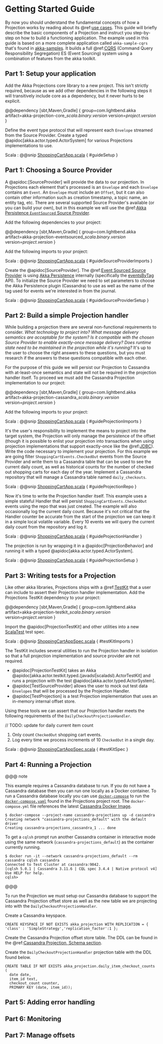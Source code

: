 # Getting Started Guide

By now you should understand the fundamental concepts of how a Projection works by reading about its @ref:[use cases](use-cases.md).
This guide will briefly describe the basic components of a Projection and instruct you step-by-step on how to build a functioning application.
The example used in this guide is based on a more complete application called `akka-sample-cqrs` that's found in [akka-samples](https://github.com/akka/akka-samples/). 
It builds a full @ref:[CQRS](use-cases.md#command-query-responsibility-segregation-cqrs-) (Command Query Responsibility Segregation) ES (Event Sourcing) system using a combination of features from the akka toolkit.

## Part 1: Setup your application

Add the Akka Projections core library to a new project.
This isn't strictly required, because as we add other dependencies in the following steps it will transitively include core as a dependency, but it never hurts to be explicit.

@@dependency [sbt,Maven,Gradle] {
  group=com.lightbend.akka
  artifact=akka-projection-core_$scala.binary.version$
  version=$project.version$
}

Define the event type protocol that will represent each `Envelope` streamed from the Source Provider.
Create a typed @apidoc[akka.actor.typed.ActorSystem] for various Projections implementations to use.

Scala
:  @@snip [ShoppingCartApp.scala](/examples/src/test/scala/docs/guide/ShoppingCartApp.scala) { #guideSetup }

## Part 1: Choosing a Source Provider

A @apidoc:[SourceProvider] will provide the data to our projection. 
In Projections each element that's processed is an `Envelope` and each `Envelope` contains an `Event`.
An `Envelope` must include an `Offset`, but it can also contain other information such as creation timestamp, a topic name, an entity tag, etc.
There are several supported Source Provider's available (or you can build your own), but in this example we will use the @ref:[Akka Persistence `EventSourced` Source Provider](eventsourced.md).

Add the following dependencies to your project:

@@dependency [sbt,Maven,Gradle] {
  group=com.lightbend.akka
  artifact=akka-projection-eventsourced_$scala.binary.version$
  version=$project.version$
}

Add the following imports to your project:

Scala
:  @@snip [ShoppingCartApp.scala](/examples/src/test/scala/docs/guide/ShoppingCartApp.scala) { #guideSourceProviderImports }

Create the @apidoc[SourceProvider].
The @ref:[Event Sourced Source Provider](eventsourced.md) is using [Akka Persistence](https://doc.akka.io/docs/akka/current/typed/persistence.html) internally (specifically the [eventsByTag](https://doc.akka.io/docs/akka/current/persistence-query.html#eventsbytag-and-currenteventsbytag) API).
To initialize the Source Provider we need to set parameters to choose the Akka Persistence plugin (Cassandra) to use as well as the name of the tag used for events we're interested in from the journal.

Scala
:  @@snip [ShoppingCartApp.scala](/examples/src/test/scala/docs/guide/ShoppingCartApp.scala) { #guideSourceProviderSetup }

## Part 2: Build a simple Projection handler

While building a projection there are several non-functional requirements to consider.
_What technology to project into? What message delivery semantics are acceptable for the system? Is it compatible with the chosen Source Provider to enable exactly-once message delivery? Does runtime state need to be maintained in the projection while it's running?_
It's up to the user to choose the right answers to these questions, but you must research if the answers to these questions compatible with each other.

For the purpose of this guide we will persist our Projection to Cassandra with at-least-once semantics and state will not be required in the projection handler itself.
To proceed we must add the Cassandra Projection implementation to our project:

@@dependency [sbt,Maven,Gradle] {
  group=com.lightbend.akka
  artifact=akka-projection-cassandra_$scala.binary.version$
  version=$project.version$
}

Add the following imports to your project:

Scala
:  @@snip [ShoppingCartApp.scala](/examples/src/test/scala/docs/guide/ShoppingCartApp.scala) { #guideProjectionImports }

It's the user's responsibility to implement the means to project into the target system, the Projection will only manage the persistence of the offset (though it is possible to enlist your projection into transactions when using projection implementations that support exactly-once like the @ref:[JDBC](jdbc.md)).
Write the code necessary to implement your projection.
For this example we are going filter `ShoppingCartEvents.CheckedOut` events from the Source Provider and write them to a Cassandra table that can be used to see the current daily count, as well as historical counts for the number of checked out shopping carts for each day of the year.
Implement a Cassandra repository that will manage a Cassandra table named `daily_checkouts`.

Scala
:  @@snip [ShoppingCartApp.scala](/examples/src/test/scala/docs/guide/ShoppingCartApp.scala) { #guideProjectionRepo }

Now it's time to write the Projection handler itself.
This example uses a simple stateful Handler that will persist `ShoppingCartEvents.CheckedOut` events using the repo that was just created.
The example will also occasionally log the current daily count.
Because it's not critical that the Handler counter be accurate from the start of the projection we can keep it in a simple local volatile variable.
Every 10 events we will query the current daily count from the repository and log it.

Scala
:  @@snip [ShoppingCartApp.scala](/examples/src/test/scala/docs/guide/ShoppingCartApp.scala) { #guideProjectionHandler }

The projection is run by wrapping it in a @apidoc[ProjectionBehavior] and running it with a typed @apidoc[akka.actor.typed.ActorSystem].

Scala
:  @@snip [ShoppingCartApp.scala](/examples/src/test/scala/docs/guide/ShoppingCartApp.scala) { #guideProjectionSetup }

## Part 3: Writing tests for a Projection

Like other akka libraries, Projections ships with a @ref:[TestKit](testing.md) that a user can include to assert their Projection handler implementation.
Add the Projections TestKit dependency to your project:

@@dependency [sbt,Maven,Gradle] {
  group=com.lightbend.akka
  artifact=akka-projection-testkit_$scala.binary.version$
  version=$project.version$
}

Import the @apidoc[ProjectionTestKit] and other utilities into a new [ScalaTest](https://www.scalatest.org/) test spec.

Scala
:  @@snip [ShoppingCartAppSpec.scala](/examples/src/test/scala/docs/guide/ShoppingCartAppSpec.scala) { #testKitImports }

The TestKit includes several utilities to run the Projection handler in isolation so that a full projection implementation and source provider are not required.

* @apidoc[ProjectionTestKit] takes an Akka @apidoc[akka.actor.testkit.typed.(javadsl|scaladsl).ActorTestKit] and runs a projection with the test @apidoc[akka.actor.typed.ActorSystem].
* @apidoc[TestSourceProvider] allows the user to mock out test data `Envelopes` that will be processed by the Projection Handler.
* @apidoc[TestProjection] is a test Projection implementation that uses an in-memory internal offset store.

Using these tools we can assert that our Projection handler meets the following requirements of the `DailyCheckoutProjectionHandler`.

// TODO: update for daily current item count
1. Only count `CheckedOut` shopping cart events.
1. Log every time we process increments of 10 `CheckedOut` in a single day.

Scala
:  @@snip [ShoppingCartAppSpec.scala](/examples/src/test/scala/docs/guide/ShoppingCartAppSpec.scala) { #testKitSpec }

## Part 4: Running a Projection

@@@ note

This example requires a Cassandra database to run. 
If you do not have a Cassandra database then you can run one locally as a Docker container.
To run a Cassandra database locally you can use [`docker-compose`](https://docs.docker.com/compose/) to run the [`docker-compose.yaml`](https://github.com/akka/akka-projection/blob/master/docker-compose.yml) found in the Projections project root.
The `docker-compose.yml` file references the latest [Cassandra Docker Image](https://hub.docker.com/_/cassandra).

```shell
$ docker-compose --project-name cassandra-projections up -d cassandra
Creating network "cassandra-projections_default" with the default driver
Creating cassandra-projections_cassandra_1 ... done
```

To get a `cqlsh` prompt run another Cassandra container in interactive mode using the same network (`cassandra-projections_default`) as the container currently running.

```shell
$ docker run -it --network cassandra-projections_default --rm cassandra cqlsh cassandra 
Connected to Test Cluster at cassandra:9042.
[cqlsh 5.0.1 | Cassandra 3.11.6 | CQL spec 3.4.4 | Native protocol v4]
Use HELP for help.
cqlsh> 
```

@@@

To run the Projection we must setup our Cassandra database to support the Cassandra Projection offset store as well as the new table we are projecting into with the `DailyCheckoutProjectionHandler`.

Create a Cassandra keyspace.

```
CREATE KEYSPACE IF NOT EXISTS akka_projection WITH REPLICATION = { 'class' : 'SimpleStrategy','replication_factor':1 };
```

Create the Cassandra Projection offset store table.
The DDL can be found in the @ref:[Cassandra Projection, Schema section](cassandra.md#schema).

Create the `DailyCheckoutProjectionHandler` projection table with the DDL found below.

```
CREATE TABLE IF NOT EXISTS akka_projection.daily_item_checkout_counts (
  date date,
  item_id text,
  checkout_count counter,
  PRIMARY KEY (date, item_id));
```



## Part 5: Adding error handling

## Part 6: Monitoring

## Part 7: Manage offsets

